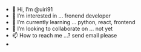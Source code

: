 - 👋 Hi, I’m @uiri91
- 👀 I’m interested in ... fronend developer
- 🌱 I’m currently learning ... python, react, frontend
- 💞️ I’m looking to collaborate on ... not yet
- 📫 How to reach me ...? send email please
- 

<!---
uiri91/uiri91 is a ✨ special ✨ repository because its `README.md` (this file) appears on your GitHub profile.
You can click the Preview link to take a look at your changes.
--->
